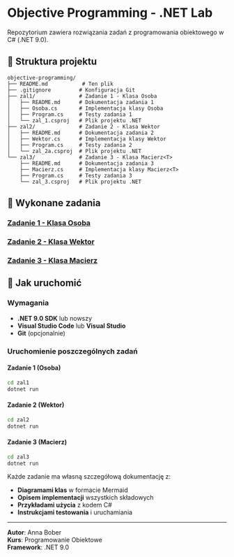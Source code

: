 # Objective Programming - .NET Lab

Repozytorium zawiera rozwiązania zadań z programowania obiektowego w C# (.NET 9.0).

## 📁 Struktura projektu

```
objective-programming/
├── README.md           # Ten plik
├── .gitignore         # Konfiguracja Git
├── zal1/              # Zadanie 1 - Klasa Osoba
│   ├── README.md      # Dokumentacja zadania 1
│   ├── Osoba.cs       # Implementacja klasy Osoba
│   ├── Program.cs     # Testy zadania 1
│   └── zal_1.csproj   # Plik projektu .NET
├── zal2/              # Zadanie 2 - Klasa Wektor  
│   ├── README.md      # Dokumentacja zadania 2
│   ├── Wektor.cs      # Implementacja klasy Wektor
│   ├── Program.cs     # Testy zadania 2
│   └── zal_2a.csproj  # Plik projektu .NET
└── zal3/              # Zadanie 3 - Klasa Macierz<T>
    ├── README.md      # Dokumentacja zadania 3
    ├── Macierz.cs     # Implementacja klasy Macierz<T>
    ├── Program.cs     # Testy zadania 3
    └── zal_3.csproj   # Plik projektu .NET
```

## 🎯 Wykonane zadania

### [Zadanie 1 - Klasa Osoba](zal1/README.md)

### [Zadanie 2 - Klasa Wektor](zal2/README.md)

### [Zadanie 3 - Klasa Macierz<T>](zal3/README.md)

## 🚀 Jak uruchomić

### Wymagania

- **.NET 9.0 SDK** lub nowszy
- **Visual Studio Code** lub **Visual Studio**
- **Git** (opcjonalnie)

### Uruchomienie poszczególnych zadań

#### Zadanie 1 (Osoba)

```bash
cd zal1
dotnet run
```

#### Zadanie 2 (Wektor)  

```bash
cd zal2
dotnet run
```

#### Zadanie 3 (Macierz<T>)

```bash
cd zal3
dotnet run
```

Każde zadanie ma własną szczegółową dokumentację z:

- **Diagramami klas** w formacie Mermaid
- **Opisem implementacji** wszystkich składowych
- **Przykładami użycia** z kodem C#
- **Instrukcjami testowania** i uruchamiania

---

**Autor**: Anna Bober  
**Kurs**: Programowanie Obiektowe  
**Framework**: .NET 9.0